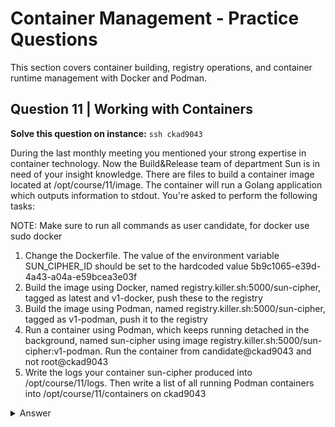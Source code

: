# Container Management - Practice Questions

This section covers container building, registry operations, and container runtime management with Docker and Podman.

## Question 11 | Working with Containers

**Solve this question on instance:** `ssh ckad9043`

During the last monthly meeting you mentioned your strong expertise in container technology. Now the Build&Release team of department Sun is in need of your insight knowledge. There are files to build a container image located at /opt/course/11/image. The container will run a Golang application which outputs information to stdout. You're asked to perform the following tasks:

NOTE: Make sure to run all commands as user candidate, for docker use sudo docker

1. Change the Dockerfile. The value of the environment variable SUN_CIPHER_ID should be set to the hardcoded value 5b9c1065-e39d-4a43-a04a-e59bcea3e03f
2. Build the image using Docker, named registry.killer.sh:5000/sun-cipher, tagged as latest and v1-docker, push these to the registry
3. Build the image using Podman, named registry.killer.sh:5000/sun-cipher, tagged as v1-podman, push it to the registry
4. Run a container using Podman, which keeps running detached in the background, named sun-cipher using image registry.killer.sh:5000/sun-cipher:v1-podman. Run the container from candidate@ckad9043 and not root@ckad9043
5. Write the logs your container sun-cipher produced into /opt/course/11/logs. Then write a list of all running Podman containers into /opt/course/11/containers on ckad9043

<details>
<summary>Answer</summary>

- Dockerfile: list of commands from which an Image can be build
- Image: binary file which includes all data/requirements to be run as a Container
- Container: running instance of an Image
- Registry: place where we can push/pull Images to/from

**1.**

First we need to change the Dockerfile to:

```dockerfile
# build container stage 1
FROM docker.io/library/golang:1.15.15-alpine3.14
WORKDIR /src
COPY . .
RUN CGO_ENABLED=0 GOOS=linux go build -a -installsuffix cgo -o bin/app .

# app container stage 2
FROM docker.io/library/alpine:3.12.4
COPY --from=0 /src/bin/app app
# CHANGE NEXT LINE
ENV SUN_CIPHER_ID=5b9c1065-e39d-4a43-a04a-e59bcea3e03f
CMD ["./app"]
```

**2.**

Then we build the image using Docker:

```bash
➜ cd /opt/course/11/image

➜ sudo docker build -t registry.killer.sh:5000/sun-cipher:latest -t registry.killer.sh:5000/sun-cipher:v1-docker .
...
Successfully built 409fde3c5bf9
Successfully tagged registry.killer.sh:5000/sun-cipher:latest
Successfully tagged registry.killer.sh:5000/sun-cipher:v1-docker

➜ sudo docker image ls
REPOSITORY                           TAG         IMAGE ID       CREATED              SIZE
registry.killer.sh:5000/sun-cipher   latest      409fde3c5bf9   24 seconds ago       7.76MB
registry.killer.sh:5000/sun-cipher   v1-docker   409fde3c5bf9   24 seconds ago       7.76MB
...

➜ sudo docker push registry.killer.sh:5000/sun-cipher:latest
The push refers to repository [registry.killer.sh:5000/sun-cipher]
c947fb5eba52: Pushed 
33e8713114f8: Pushed 
latest: digest: sha256:d216b4136a5b232b738698e826e7d12fccba9921d163b63777be23572250f23d size: 739

➜ sudo docker push registry.killer.sh:5000/sun-cipher:v1-docker
The push refers to repository [registry.killer.sh:5000/sun-cipher]
c947fb5eba52: Layer already exists 
33e8713114f8: Layer already exists 
v1-docker: digest: sha256:d216b4136a5b232b738698e826e7d12fccba9921d163b63777be23572250f23d size: 739
```

There we go, built and pushed.

**3.**

Next we build the image using Podman. Here it's only required to create one tag. The usage of Podman is very similar (for most cases even identical) to Docker:

```bash
➜ cd /opt/course/11/image

➜ podman build -t registry.killer.sh:5000/sun-cipher:v1-podman .
...
--> 38adc53bd92
Successfully tagged registry.killer.sh:5000/sun-cipher:v1-podman
38adc53bd92881d91981c4b537f4f1b64f8de1de1b32eacc8479883170cee537

➜ podman image ls
REPOSITORY                          TAG         IMAGE ID      CREATED        SIZE
registry.killer.sh:5000/sun-cipher  v1-podman   38adc53bd928  2 minutes ago  8.03 MB
...

➜ podman push registry.killer.sh:5000/sun-cipher:v1-podman
Getting image source signatures
Copying blob 4d0d60db9eb6 done  
Copying blob 33e8713114f8 done  
Copying config bfa1a225f8 done  
Writing manifest to image destination
Storing signatures
```

Built and pushed using Podman.

**4.**

We'll create a container from the perviously created image, using Podman, which keeps running in the background:

```bash
➜ podman run -d --name sun-cipher registry.killer.sh:5000/sun-cipher:v1-podman
f8199cba792f9fd2d1bd4decc9b7a9c0acfb975d95eda35f5f583c9efbf95589
```

**5.**

Finally we need to collect some information into files:

```bash
➜ podman ps
CONTAINER ID  IMAGE                                         COMMAND     ...       
f8199cba792f  registry.killer.sh:5000/sun-cipher:v1-podman  ./app       ...

➜ podman ps > /opt/course/11/containers

➜ podman logs sun-cipher
2077/03/13 06:50:34 random number for 5b9c1065-e39d-4a43-a04a-e59bcea3e03f is 8081
2077/03/13 06:50:34 random number for 5b9c1065-e39d-4a43-a04a-e59bcea3e03f is 7887
2077/03/13 06:50:34 random number for 5b9c1065-e39d-4a43-a04a-e59bcea3e03f is 1847
2077/03/13 06:50:34 random number for 5b9c1065-e39d-4a43-a04a-e59bcea3e03f is 4059
2077/03/13 06:50:34 random number for 5b9c1065-e39d-4a43-a04a-e59bcea3e03f is 2081
2077/03/13 06:50:34 random number for 5b9c1065-e39d-4a43-a04a-e59bcea3e03f is 1318
2077/03/13 06:50:34 random number for 5b9c1065-e39d-4a43-a04a-e59bcea3e03f is 4425
2077/03/13 06:50:34 random number for 5b9c1065-e39d-4a43-a04a-e59bcea3e03f is 2540
2077/03/13 06:50:34 random number for 5b9c1065-e39d-4a43-a04a-e59bcea3e03f is 456
2077/03/13 06:50:34 random number for 5b9c1065-e39d-4a43-a04a-e59bcea3e03f is 3300
2077/03/13 06:50:34 random number for 5b9c1065-e39d-4a43-a04a-e59bcea3e03f is 694
2077/03/13 06:50:34 random number for 5b9c1065-e39d-4a43-a04a-e59bcea3e03f is 8511
2077/03/13 06:50:44 random number for 5b9c1065-e39d-4a43-a04a-e59bcea3e03f is 8162
2077/03/13 06:50:54 random number for 5b9c1065-e39d-4a43-a04a-e59bcea3e03f is 5089

➜ podman logs sun-cipher > /opt/course/11/logs
```

This is looking not too bad at all. Our container skills are back in town!

</details>